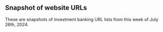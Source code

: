 Snapshot of website URLs
---

These are snapshots of investment banking URL lists from this week of July 26th, 2024.